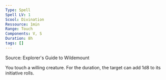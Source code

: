 ```yaml
---
Type: Spell
Spell LV: 1
Scool: Divination
Ressource: 1min
Range: Touch
Components: V, S
Duration: 8h
tags: []
---
```

Source: Explorer's Guide to Wildemount

You touch a willing creature. For the duration, the target can add 1d8 to its initiative rolls.